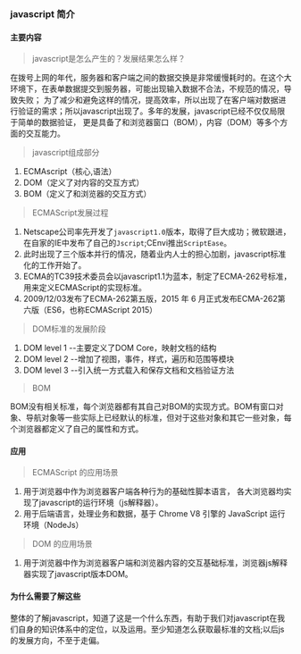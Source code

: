 ### javascript 简介

#### 主要内容
> javascript是怎么产生的？发展结果怎么样？

在拨号上网的年代，服务器和客户端之间的数据交换是非常缓慢耗时的。在这个大环境下，在表单数据提交到服务器，可能出现输入数据不合法，不规范的情况，导致失败；
为了减少和避免这样的情况，提高效率，所以出现了在客户端对数据进行验证的需求；所以javascript出现了。多年的发展，javascript已经不仅仅局限于简单的数据验证，
更是具备了和浏览器窗口（BOM），内容（DOM）等多个方面的交互能力。

> javascript组成部分

1. ECMAscript（核心,语法）
2. DOM（定义了对内容的交互方式）
3. BOM（定义了和浏览器的交互方式）

> ECMAScript发展过程

1. Netscape公司率先开发了```javascript1.0```版本，取得了巨大成功；微软跟进，在自家的IE中发布了自己的```Jscript```;CEnvi推出```ScriptEase```。
2. 此时出现了三个版本并行的情况，随着业内人士的担心加剧，javascript标准化的工作开始了。
3. ECMA的TC39技术委员会以javascript1.1为蓝本，制定了ECMA-262号标准，用来定义ECMAScript的实现标准。
4. 2009/12/03发布了ECMA-262第五版，2015 年 6 月正式发布ECMA-262第六版（ES6，也称ECMAScript 2015）

> DOM标准的发展阶段

1. DOM level 1 --主要定义了DOM Core，映射文档的结构
2. DOM level 2 --增加了视图，事件，样式，遍历和范围等模块
3. DOM level 3 --引入统一方式载入和保存文档和文档验证方法

> BOM

BOM没有相关标准，每个浏览器都有其自己对BOM的实现方式。BOM有窗口对象、导航对象等一些实际上已经默认的标准，但对于这些对象和其它一些对象，每个浏览器都定义了自己的属性和方式。

#### 应用
> ECMAScript 的应用场景
1. 用于浏览器中作为浏览器客户端各种行为的基础性脚本语言， 各大浏览器均实现了javascript的运行环境（js解释器）。
2. 用于后端语言，处理业务和数据，基于 Chrome V8 引擎的 JavaScript 运行环境（NodeJs）

> DOM 的应用场景
1. 用于浏览器中作为浏览器客户端和浏览器内容的交互基础标准，浏览器js解释器实现了javascript版本DOM。

#### 为什么需要了解这些
整体的了解javascript，知道了这是一个什么东西，有助于我们对javascript在我们自身的知识体系中的定位，以及运用。至少知道怎么获取最标准的文档;以后js的发展方向，不至于走偏。



